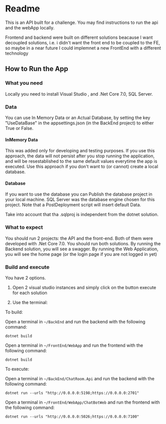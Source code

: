 # Readme

This is an API built for a challenge. You may find instructions to run the api and the webApp locally.

Frontend and backend were built on different solutions beacause I want decoupled solutions, i.e. i didn't want the front end to be coupled to the FE, so maybe in a near future I could implemnet a new FrontEnd with a different technology 

## How to Run the App

### What you need
Locally you need to install Visual Studio , and .Net Core 7.0, SQL Server. 

### Data 
You can use In Memory Data or an Actual Database, by setting the key "UseDataBase" in the appsettings.json (in the BackEnd project) to either True or False.

#### InMemory Data

This was added only for developing and testing purposes. If you use this approach, the data will not persist after you stop running the application, and will be resestablished to the same default values everytime the app is executed. Use this approach if you don't want to (or cannot) create a local database.

#### Database
If you want to use the database you can Publish the database project in your local machine. SQL Server was the database engine chosen for this project. Note that a PostDeployment script will insert default Data.

Take into account that tha .sqlproj is independent from the dotnet solution. 

### What to expect
You should run 2 projects:  the API and the front-end. Both of them were developed with .Net Core 7.0. You should run both solutions. By running the Backend solution, you will see a swagger. By running the Web Application, you will see the home page (or the login page if you are not logged in yet)

### Build and execute

You have 2 options.

1. Open 2 visual studio instances and simply click on the button execute for each solution

2. Use the terminal: 

To build: 

Open a terminal in  `~/BackEnd` and run the backend with the following command:

```dotnet build```


Open a terminal in  `~/FrontEnd/WebApp` and run the frontend with the following command:

```dotnet build```

To execute: 

Open a terminal in  `~/BackEnd/ChatRoom.Api` and run the backend with the following command:

```dotnet run --urls "http://0.0.0.0:5198;https://0.0.0.0:2701"```


Open a terminal in  `~/FrontEnd/WebApp/ChatBotWeb` and run the frontend with the following command:

```dotnet run --urls "http://0.0.0.0:5026;https://0.0.0.0:7100"```